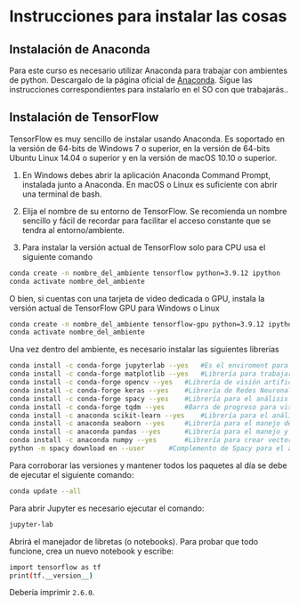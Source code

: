 # Instrucciones para instalar las cosas

## Instalación de Anaconda
Para este curso es necesario utilizar Anaconda para trabajar con ambientes de python. Descargalo de la página oficial de [Anaconda](https://www.anaconda.com/). Sigue las instrucciones correspondientes para instalarlo en el SO con que trabajarás..

## Instalación de TensorFlow
TensorFlow es muy sencillo de instalar usando Anaconda. Es soportado en la versión de 64-bits de Windows 7 o superior, en la versión de 64-bits Ubuntu Linux 14.04 o superior y en la versión de macOS 10.10 o superior.

1. En Windows debes abrir la aplicación Anaconda Command Prompt, instalada junto a Anaconda. En macOS o Linux es suficiente con abrir una terminal de bash.

2. Elija el nombre de su entorno de TensorFlow. Se recomienda un nombre sencillo y fácil de recordar para facilitar el acceso constante que se tendra al entorno/ambiente.

3. Para instalar la versión actual de TensorFlow solo para CPU usa el siguiente comando
```bash
conda create -n nombre_del_ambiente tensorflow python=3.9.12 ipython
conda activate nombre_del_ambiente
```

O bien, si cuentas con una tarjeta de video dedicada o GPU, instala la versión actual de TensorFlow GPU para Windows o Linux
```bash
conda create -n nombre_del_ambiente tensorflow-gpu python=3.9.12 ipython
conda activate nombre_del_ambiente
```

Una vez dentro del ambiente, es necesario instalar las siguientes librerías
```bash
conda install -c conda-forge jupyterlab --yes 	#Es el enviroment para notebooks para poder trabajar
conda install -c conda-forge matplotlib --yes 	#Librería para trabajar con datos y estadísticas
conda install -c conda-forge opencv --yes	#Librería de visión artificial 
conda install -c conda-forge keras --yes	#Librería de Redes Neuronales que se ejecuta sobre TensorFlow
conda install -c conda-forge spacy --yes	#Librería para el análisis de lenguaje
conda install -c conda-forge tqdm --yes		#Barra de progreso para visualizar el entrenamiento de las redes
conda install -c anaconda scikit-learn --yes	#Librería para el análisis de datos predictivo
conda install -c anaconda seaborn --yes		#Librería para el manejo de gráficas y análisis de datos
conda install -c anaconda pandas --yes		#Librería para el manejo y análisis de estructuras de datos
conda install -c anaconda numpy	--yes		#Librería para crear vectores y matrices multidimencionaes
python -m spacy download en --user		#Complemento de Spacy para el análisis del idioma Inglés
```

Para corroborar las versiones y mantener todos los paquetes al día se debe de ejecutar el siguiente comando:

```bash
conda update --all
```

Para abrir Jupyter es necesario ejecutar el comando:

```bash
jupyter-lab
```

Abrirá el manejador de libretas (o notebooks). Para probar que todo funcione, crea un nuevo notebook y escribe:

```bash
import tensorflow as tf 
print(tf.__version__)
```

Debería imprimir `2.6.0`. 
